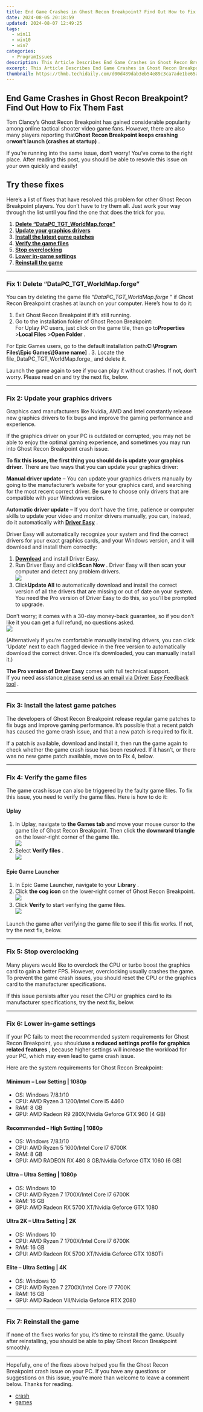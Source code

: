 ```yaml
---
title: End Game Crashes in Ghost Recon Breakpoint? Find Out How to Fix Them Fast
date: 2024-08-05 20:18:59
updated: 2024-08-07 12:49:25
tags:
  - win11
  - win10
  - win7
categories:
  - ProgramIssues
description: This Article Describes End Game Crashes in Ghost Recon Breakpoint? Find Out How to Fix Them Fast
excerpt: This Article Describes End Game Crashes in Ghost Recon Breakpoint? Find Out How to Fix Them Fast
thumbnail: https://thmb.techidaily.com/d00d489dab3eb54e89c3ca7ade1be65a3363127e621a133942b5008a80266cd9.jpg
---
```


## End Game Crashes in Ghost Recon Breakpoint? Find Out How to Fix Them Fast

Tom Clancy’s Ghost Recon Breakpoint has gained considerable popularity among online tactical shooter video game fans. However, there are also many players reporting that**Ghost Recon Breakpoint keeps crashing** or**won’t launch (crashes at startup)** .

 If you’re running into the same issue, don’t worry! You’ve come to the right place. After reading this post, you should be able to resovle this issue on your own quickly and easily!

## Try these fixes

 Here’s a list of fixes that have resolved this problem for other Ghost Recon Breakpoint players. You don’t have to try them all. Just work your way through the list until you find the one that does the trick for you.

1. **[Delete “DataPC_TGT_WorldMap.forge”](https://tools.techidaily.com/drivereasy/download/)**
2. **[Update your graphics drivers](https://tools.techidaily.com/drivereasy/download/)**
3. **[Install the latest game patches](https://tools.techidaily.com/drivereasy/download/)**
4. **[Verify the game files](https://tools.techidaily.com/drivereasy/download/)**
5. **[Stop overclocking](https://tools.techidaily.com/drivereasy/download/)**
6. **[Lower in-game settings](https://tools.techidaily.com/drivereasy/download/)**
7. **[Reinstall the game](https://tools.techidaily.com/drivereasy/download/)**

---

### Fix 1: Delete “DataPC\_TGT\_WorldMap.forge”

 You can try deleting the game file “_DataPC\_TGT\_WorldMap.forge_ ” if Ghost Recon Breakpoint crashes at launch on your computer. Here’s how to do it:

1. Exit Ghost Recon Breakpoint if it’s still running.
2. Go to the installation folder of Ghost Recon Breakpoint:  
 For Uplay PC users, just click on the game tile, then go to**Properties** \>**Local Files** \>**Open Folder** .  

 For Epic Games users, go to the default installation path:**C:\\Program Files\\Epic Games\\\[Game name\]** .
3. Locate the file_DataPC\_TGT\_WorldMap.forge_ and delete it.

 Launch the game again to see if you can play it without crashes. If not, don’t worry. Please read on and try the next fix, below.

---

### Fix 2: Update your graphics drivers

 Graphics card manufacturers like Nvidia, AMD and Intel constantly release new graphics drivers to fix bugs and improve the gaming performance and experience.

 If the graphics driver on your PC is outdated or corrupted, you may not be able to enjoy the optimal gaming experience, and sometimes you may run into Ghost Recon Breakpoint crash issue.

 **To fix this issue, the first thing you should do is update your graphics driver.** There are two ways that you can update your graphics driver:

**Manual driver update** – You can update your graphics drivers manually by going to the manufacturer’s website for your graphics card, and searching for the most recent correct driver. Be sure to choose only drivers that are compatible with your Windows version.

 A**utomatic driver update** – If you don’t have the time, patience or computer skills to update your video and monitor drivers manually, you can, instead, do it automatically with **[Driver Easy](https://tools.techidaily.com/drivereasy/download/)**  .

 Driver Easy will automatically recognize your system and find the correct drivers for your exact graphics cards, and your Windows version, and it will download and install them correctly:

1. **[Download](https://tools.techidaily.com/drivereasy/download/)**  and install Driver Easy.
2. Run Driver Easy and click**Scan Now** . Driver Easy will then scan your computer and detect any problem drivers.  
![](https://images.drivereasy.com/wp-content/uploads/2020/01/scan-now-2.png)
3. Click**Update All** to automatically download and install the correct version of all the drivers that are missing or out of date on your system. You need the Pro version of Driver Easy to do this, so you’ll be prompted to upgrade.  

 Don’t worry; it comes with a 30-day money-back guarantee, so if you don’t like it you can get a full refund, no questions asked.  
![](https://images.drivereasy.com/wp-content/uploads/2020/01/update-all-your-drivers-2.jpg)  

 (Alternatively if you’re comfortable manually installing drivers, you can click ‘Update’ next to each flagged device in the free version to automatically download the correct driver. Once it’s downloaded, you can manually install it.)

**The Pro version of Driver Easy** comes with full technical support.  
 If you need assistance,[please send us an email via Driver Easy Feedback tool](https://tools.techidaily.com/drivereasy/download/) .

---

### Fix 3: Install the latest game patches

 The developers of Ghost Recon Breakpoint release regular game patches to fix bugs and improve gaming performance. It’s possible that a recent patch has caused the game crash issue, and that a new patch is required to fix it.

 If a patch is available, download and install it, then run the game again to check whether the game crash issue has been resolved. If it hasn’t, or there was no new game patch available, move on to Fix 4, below.

---

### Fix 4: Verify the game files

 The game crash issue can also be triggered by the faulty game files. To fix this issue, you need to verify the game files. Here is how to do it:

#### Uplay

1. In Uplay, navigate to **the Games tab** and move your mouse cursor to the game tile of Ghost Recon Breakpoint. Then click **the downward triangle** on the lower-right corner of the game tile.  
![](https://images.drivereasy.com/wp-content/uploads/2020/01/verify-game-file-uplay.jpg)
2. Select **Verify files** .  
![](https://images.drivereasy.com/wp-content/uploads/2020/01/verify-game-file-uplay1.jpg)

#### Epic Game Launcher

1. In Epic Game Launcher, navigate to your **Library** .
2. Click **the cog icon** on the lower-right corner of Ghost Recon Breakpoint.  
![](https://images.drivereasy.com/wp-content/uploads/2020/01/verify-game-file-epic.jpg)
3. Click **Verify** to start verifying the game files.  
![](https://images.drivereasy.com/wp-content/uploads/2020/01/verify-game-file-epic1.jpg)

 Launch the game after verifying the game file to see if this fix works. If not, try the next fix, below.

---

### Fix 5: Stop overclocking

 Many players would like to overclock the CPU or turbo boost the graphics card to gain a better FPS. However, overclocking usually crashes the game. To prevent the game crash issues, you should reset the CPU or the graphics card to the manufacturer specifications.

 If this issue persists after you reset the CPU or graphics card to its manufacturer specifications, try the next fix, below.

---

### Fix 6: Lower in-game settings

 If your PC fails to meet the recommended system requirements for Ghost Recon Breakpoint, you should**use a reduced settings profile for graphics related features** , because higher settings will increase the workload for your PC, which may even lead to game crash issue.

Here are the system requirements for Ghost Recon Breakpoint:

#### Minimum – Low Setting | 1080p

* OS: Windows 7/8.1/10
* CPU: AMD Ryzen 3 1200/Intel Core I5 4460
* RAM: 8 GB
* GPU: AMD Radeon R9 280X/Nvidia Geforce GTX 960 (4 GB)

#### Recommended – High Setting | 1080p

* OS: Windows 7/8.1/10
* CPU: AMD Ryzen 5 1600/Intel Core I7 6700K
* RAM: 8 GB
* GPU: AMD RADEON RX 480 8 GB/Nvidia Geforce GTX 1060 (6 GB)

#### Ultra – Ultra Setting | 1080p

* OS: Windows 10
* CPU: AMD Ryzen 7 1700X/Intel Core I7 6700K
* RAM: 16 GB
* GPU: AMD Radeon RX 5700 XT/Nvidia Geforce GTX 1080

#### Ultra 2K – Ultra Setting | 2K

* OS: Windows 10
* CPU: AMD Ryzen 7 1700X/Intel Core I7 6700K
* RAM: 16 GB
* GPU: AMD Radeon RX 5700 XT/Nvidia Geforce GTX 1080Ti

#### Elite – Ultra Setting | 4K

* OS: Windows 10
* CPU: AMD Ryzen 7 2700X/Intel Core I7 7700K
* RAM: 16 GB
* GPU: AMD Radeon VII/Nvidia Geforce RTX 2080

---

### Fix 7: Reinstall the game

 If none of the fixes works for you, it’s time to reinstall the game. Usually after reinstalling, you should be able to play Ghost Recon Breakpoint smoothly.

---

 Hopefully, one of the fixes above helped you fix the Ghost Recon Breakpoint crash issue on your PC. If you have any questions or suggestions on this issue, you’re more than welcome to leave a comment below. Thanks for reading.

* [crash](https://tools.techidaily.com/drivereasy/download/)
* [games](https://tools.techidaily.com/drivereasy/download/)

<ins class="adsbygoogle"
     style="display:block"
     data-ad-format="autorelaxed"
     data-ad-client="ca-pub-7571918770474297"
     data-ad-slot="1223367746"></ins>



<ins class="adsbygoogle"
     style="display:block"
     data-ad-client="ca-pub-7571918770474297"
     data-ad-slot="8358498916"
     data-ad-format="auto"
     data-full-width-responsive="true"></ins>
